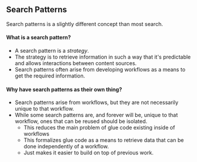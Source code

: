 ## Search Patterns

Search patterns is a slightly different concept than most search.

#### What is a search pattern?
- A search pattern is a *strategy*.
- The strategy is to retrieve information in such a way that it's predictable and allows interactions between content sources.
- Search patterns often arise from developing workflows as a means to get the required information.

#### Why have search patterns as their own thing?
- Search patterns arise from workflows, but they are not necessarily unique to that workflow.
- While some search patterns are, and forever will be, unique to that workflow, ones that can be reused should be isolated.
  - This reduces the main problem of glue code existing inside of workflows
  - This formalizes glue code as a means to retrieve data that can be done independently of a workflow.
  - Just makes it easier to build on top of previous work.